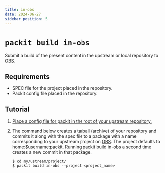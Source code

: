 ```yaml
---
title: in-obs
date: 2024-06-27
sidebar_position: 5
---
```


# `packit build in-obs`

Submit a build of the present content in the upstream or local repository to [OBS](https://build.opensuse.org/).

## Requirements

* SPEC file for the project placed in the repository.
* Packit config file placed in the repository.



## Tutorial

1. [Place a config file for packit in the root of your upstream repository.](/docs/configuration/)

2. The command below creates a tarball (archive) of your repository and commits it  along with the spec file to a package with a name corresponding to your upstream project on [OBS](https://build.opensuse.org/). The project defaults to home:$username:packit. Running packit build in-obs a second time creates a new commit in that package. 

    ```
    $ cd my/ustream/project/
    $ packit build in-obs --project <project_name>
    ```

